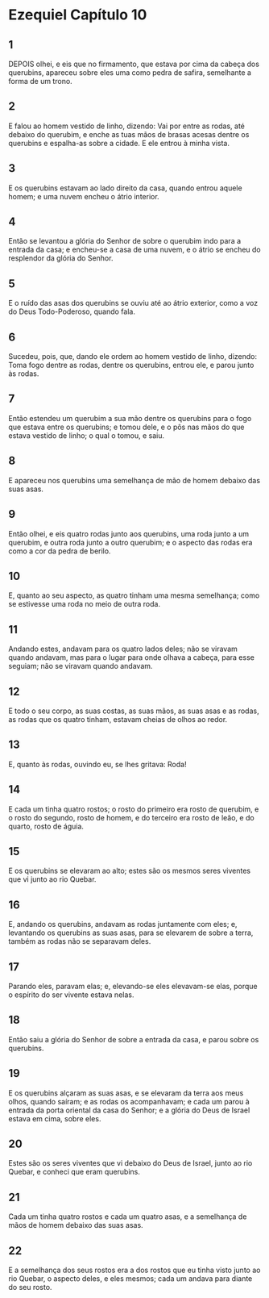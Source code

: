 # Ezequiel Capítulo 10

## 1
DEPOIS olhei, e eis que no firmamento, que estava por cima da cabeça dos querubins, apareceu sobre eles uma como pedra de safira, semelhante a forma de um trono.

## 2
E falou ao homem vestido de linho, dizendo: Vai por entre as rodas, até debaixo do querubim, e enche as tuas mãos de brasas acesas dentre os querubins e espalha-as sobre a cidade. E ele entrou à minha vista.

## 3
E os querubins estavam ao lado direito da casa, quando entrou aquele homem; e uma nuvem encheu o átrio interior.

## 4
Então se levantou a glória do Senhor de sobre o querubim indo para a entrada da casa; e encheu-se a casa de uma nuvem, e o átrio se encheu do resplendor da glória do Senhor.

## 5
E o ruído das asas dos querubins se ouviu até ao átrio exterior, como a voz do Deus Todo-Poderoso, quando fala.

## 6
Sucedeu, pois, que, dando ele ordem ao homem vestido de linho, dizendo: Toma fogo dentre as rodas, dentre os querubins, entrou ele, e parou junto às rodas.

## 7
Então estendeu um querubim a sua mão dentre os querubins para o fogo que estava entre os querubins; e tomou dele, e o pôs nas mãos do que estava vestido de linho; o qual o tomou, e saiu.

## 8
E apareceu nos querubins uma semelhança de mão de homem debaixo das suas asas.

## 9
Então olhei, e eis quatro rodas junto aos querubins, uma roda junto a um querubim, e outra roda junto a outro querubim; e o aspecto das rodas era como a cor da pedra de berilo.

## 10
E, quanto ao seu aspecto, as quatro tinham uma mesma semelhança; como se estivesse uma roda no meio de outra roda.

## 11
Andando estes, andavam para os quatro lados deles; não se viravam quando andavam, mas para o lugar para onde olhava a cabeça, para esse seguiam; não se viravam quando andavam.

## 12
E todo o seu corpo, as suas costas, as suas mãos, as suas asas e as rodas, as rodas que os quatro tinham, estavam cheias de olhos ao redor.

## 13
E, quanto às rodas, ouvindo eu, se lhes gritava: Roda!

## 14
E cada um tinha quatro rostos; o rosto do primeiro era rosto de querubim, e o rosto do segundo, rosto de homem, e do terceiro era rosto de leão, e do quarto, rosto de águia.

## 15
E os querubins se elevaram ao alto; estes são os mesmos seres viventes que vi junto ao rio Quebar.

## 16
E, andando os querubins, andavam as rodas juntamente com eles; e, levantando os querubins as suas asas, para se elevarem de sobre a terra, também as rodas não se separavam deles.

## 17
Parando eles, paravam elas; e, elevando-se eles elevavam-se elas, porque o espírito do ser vivente estava nelas.

## 18
Então saiu a glória do Senhor de sobre a entrada da casa, e parou sobre os querubins.

## 19
E os querubins alçaram as suas asas, e se elevaram da terra aos meus olhos, quando saíram; e as rodas os acompanhavam; e cada um parou à entrada da porta oriental da casa do Senhor; e a glória do Deus de Israel estava em cima, sobre eles.

## 20
Estes são os seres viventes que vi debaixo do Deus de Israel, junto ao rio Quebar, e conheci que eram querubins.

## 21
Cada um tinha quatro rostos e cada um quatro asas, e a semelhança de mãos de homem debaixo das suas asas.

## 22
E a semelhança dos seus rostos era a dos rostos que eu tinha visto junto ao rio Quebar, o aspecto deles, e eles mesmos; cada um andava para diante do seu rosto.

